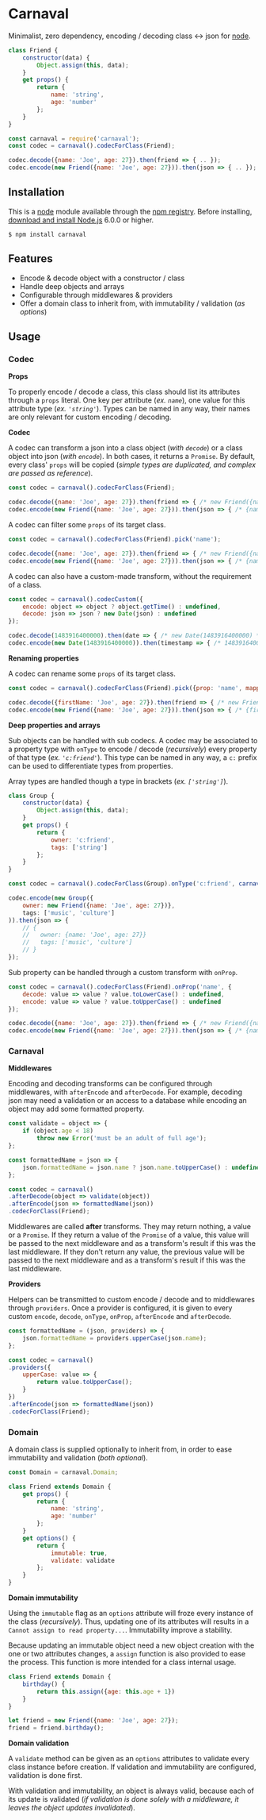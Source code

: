 # Carnaval

Minimalist, zero dependency, encoding / decoding class ↔ json for [node](https://nodejs.org).

```javascript
class Friend {
    constructor(data) {
        Object.assign(this, data);
    }
    get props() {
        return {
            name: 'string',
            age: 'number'
        };
    }
}

const carnaval = require('carnaval');
const codec = carnaval().codecForClass(Friend);

codec.decode({name: 'Joe', age: 27}).then(friend => { .. });
codec.encode(new Friend({name: 'Joe', age: 27})).then(json => { .. });
```

## Installation

This is a [node](https://nodejs.org) module available through the [npm registry](https://www.npmjs.com/).
Before installing, [download and install Node.js](https://nodejs.org/en/download/) 6.0.0 or higher.

```
$ npm install carnaval
```

## Features

* Encode & decode object with a constructor / class
* Handle deep objects and arrays
* Configurable through middlewares & providers
* Offer a domain class to inherit from, with immutability / validation (_as options_)

## Usage

### Codec

**Props**

To properly encode / decode a class, this class should list its attributes through a `props` literal. One key per attribute (_ex. `name`_), one value for this attribute type (_ex. `'string'`_). Types can be named in any way, their names are only relevant for custom encoding / decoding.

**Codec**

A codec can transform a json into a class object (_with `decode`_) or a class object into json (_with `encode`_). In both cases, it returns a `Promise`. By default, every class' `props` will be copied (_simple types are duplicated, and complex are passed as reference_).

```javascript
const codec = carnaval().codecForClass(Friend);

codec.decode({name: 'Joe', age: 27}).then(friend => { /* new Friend({name: 'Joe', age: 27}) */ });
codec.encode(new Friend({name: 'Joe', age: 27})).then(json => { /* {name: 'Joe', age: 27} */ });
```

A codec can filter some `props` of its target class.

```javascript
const codec = carnaval().codecForClass(Friend).pick('name');

codec.decode({name: 'Joe', age: 27}).then(friend => { /* new Friend({name: 'Joe'}) */ });
codec.encode(new Friend({name: 'Joe', age: 27})).then(json => { /* {name: 'Joe'} */ });
```

A codec can also have a custom-made transform, without the requirement of a class.

```javascript
const codec = carnaval().codecCustom({
    encode: object => object ? object.getTime() : undefined,
    decode: json => json ? new Date(json) : undefined
});

codec.decode(1483916400000).then(date => { /* new Date(1483916400000) */ });
codec.encode(new Date(1483916400000)).then(timestamp => { /* 1483916400000 */ });
```

**Renaming properties**

A codec can rename some `props` of its target class.

```javascript
const codec = carnaval().codecForClass(Friend).pick({prop: 'name', mapped: 'firstName'});

codec.decode({firstName: 'Joe', age: 27}).then(friend => { /* new Friend({name: 'Joe'}) */ });
codec.encode(new Friend({name: 'Joe', age: 27})).then(json => { /* {firstName: 'Joe'} */ });
```

**Deep properties and arrays**

Sub objects can be handled with sub codecs. A codec may be associated to a property type with `onType` to encode / decode (_recursively_) every property of that type (_ex. `'c:friend'`_). This type can be named in any way, a `c:` prefix can be used  to differentiate types from properties.

Array types are handled though a type in brackets (_ex. `['string']`_).

```javascript
class Group {
    constructor(data) {
        Object.assign(this, data);
    }
    get props() {
        return {
            owner: 'c:friend',
            tags: ['string']
        };
    }
}

const codec = carnaval().codecForClass(Group).onType('c:friend', carnaval().codecForClass(Friend));

codec.encode(new Group({
    owner: new Friend({name: 'Joe', age: 27})},
    tags: ['music', 'culture']
)).then(json => {
    // {
    //   owner: {name: 'Joe', age: 27}}
    //   tags: ['music', 'culture']
    // }
});
```

Sub property can be handled through a custom transform with `onProp`.

```javascript
const codec = carnaval().codecForClass(Friend).onProp('name', {
    decode: value => value ? value.toLowerCase() : undefined,
    encode: value => value ? value.toUpperCase() : undefined
});

codec.decode({name: 'Joe', age: 27}).then(friend => { /* new Friend({name: 'joe', age: 27}) */ });
codec.encode(new Friend({name: 'Joe', age: 27})).then(json => { /* {name: 'JOE', age: 27} */ });
```

### Carnaval

**Middlewares**

Encoding and decoding transforms can be configured through middlewares, with `afterEncode` and `afterDecode`. For example, decoding json may need a validation or an access to a database while encoding an object may add some formatted property.

```javascript
const validate = object => {
    if (object.age < 18)
        throw new Error('must be an adult of full age');
};

const formattedName = json => {
    json.formattedName = json.name ? json.name.toUpperCase() : undefined;
};

const codec = carnaval()
.afterDecode(object => validate(object))
.afterEncode(json => formattedName(json))
.codecForClass(Friend);
```

Middlewares are called **after** transforms. They may return nothing, a value or a `Promise`. If they return a value of the `Promise` of a value, this value will be passed to the next middleware and as a transform's result if this was the last middleware. If they don't return any value, the previous value will be passed to the next middleware and as a transform's result if this was the last middleware.

**Providers**

Helpers can be transmitted to custom encode / decode and to middlewares through `providers`. Once a provider is configured, it is given to every custom `encode`, `decode`, `onType`, `onProp`, `afterEncode` and `afterDecode`.

```javascript
const formattedName = (json, providers) => {
    json.formattedName = providers.upperCase(json.name);
};

const codec = carnaval()
.providers({
    upperCase: value => {
        return value.toUpperCase();
    }
})
.afterEncode(json => formattedName(json))
.codecForClass(Friend);
```

### Domain

A domain class is supplied optionally to inherit from, in order to ease immutability and validation (_both optional_).

```javascript
const Domain = carnaval.Domain;

class Friend extends Domain {
    get props() {
        return {
            name: 'string',
            age: 'number'
        };
    }
    get options() {
        return {
            immutable: true,
            validate: validate
        };
    }
}
```

**Domain immutability**

Using the `immutable` flag as an `options` attribute will froze every instance of the class (_recursively_). Thus, updating one of its attributes will results in a `Cannot assign to read property...`. Immutability improve a stability.

Because updating an immutable object need a new object creation with the one or two attributes changes, a `assign` function is also provided to ease the process. This function is more intended for a class internal usage.

```javascript
class Friend extends Domain {
    birthday() {
        return this.assign({age: this.age + 1})
    }
}

let friend = new Friend({name: 'Joe', age: 27});
friend = friend.birthday();
```

**Domain validation**

A `validate` method can be given as an `options` attributes to validate every class instance before creation. If validation and immutability are configured, validation is done first.

With validation and immutability, an object is always valid, because each of its update is validated (_if validation is done solely with a middleware, it leaves the object updates invalidated_).
